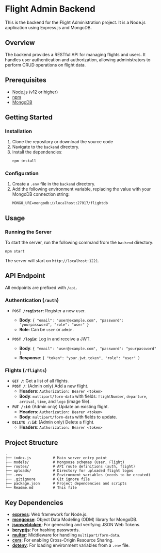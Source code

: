 # Flight Admin Backend

This is the backend for the Flight Administration project. It is a Node.js application using Express.js and MongoDB.

## Overview

The backend provides a RESTful API for managing flights and users. It handles user authentication and authorization, allowing administrators to perform CRUD operations on flight data.

## Prerequisites

- [Node.js](https://nodejs.org/) (v12 or higher)
- [npm](https://www.npmjs.com/)
- [MongoDB](https://www.mongodb.com/)

## Getting Started

### Installation

1.  Clone the repository or download the source code
2.  Navigate to the `backend` directory.
3.  Install the dependencies:
    ```bash
    npm install
    ```

### Configuration

1.  Create a `.env` file in the `backend` directory.
2.  Add the following environment variable, replacing the value with your MongoDB connection string:
    ```
    MONGO_URI=mongodb://localhost:27017/flightdb
    ```

## Usage

### Running the Server

To start the server, run the following command from the `backend` directory:

```bash
npm start
```

The server will start on `http://localhost:1221`.

## API Endpoint

All endpoints are prefixed with `/api`.

### Authentication (`/auth`)

-   **`POST /register`**: Register a new user.
    -   **Body**: `{ "email": "user@example.com", "password": "yourpassword", "role": "user" }`
    -   **Role**: Can be `user` or `admin`.

-   **`POST /login`**: Log in and receive a JWT.
    -   **Body**: `{ "email": "user@example.com", "password": "yourpassword" }`
    -   **Response**: `{ "token": "your.jwt.token", "role": "user" }`

### Flights (`/flights`)

-   **`GET /`**: Get a list of all flights.
-   **`POST /`**: (Admin only) Add a new flight.
    -   **Headers**: `Authorization: Bearer <token>`
    -   **Body**: `multipart/form-data` with fields: `flightNumber`, `departure`, `arrival`, `time`, and `logo` (image file).
-   **`PUT /:id`**: (Admin only) Update an existing flight.
    -   **Headers**: `Authorization: Bearer <token>`
    -   **Body**: `multipart/form-data` with fields to update.
-   **`DELETE /:id`**: (Admin only) Delete a flight.
    -   **Headers**: `Authorization: Bearer <token>`

## Project Structure

```
.
├── index.js          # Main server entry point
├── models/           # Mongoose schemas (User, Flight)
├── routes/           # API route definitions (auth, flight)
├── uploads/          # Directory for uploaded flight logos
├── .env              # Environment variables (needs to be created)
├── .gitignore        # Git ignore file
├── package.json      # Project dependencies and scripts
└── Readme.md         # This file
```

## Key Dependencies

-   **[express](https://expressjs.com/)**: Web framework for Node.js.
-   **[mongoose](https://mongoosejs.com/)**: Object Data Modeling (ODM) library for MongoDB.
-   **[jsonwebtoken](https://github.com/auth0/node-jsonwebtoken)**: For generating and verifying JSON Web Tokens.
-   **[bcryptjs](https://github.com/dcodeIO/bcrypt.js)**: For hashing passwords.
-   **[multer](https://github.com/expressjs/multer)**: Middleware for handling `multipart/form-data`.
-   **[cors](https://github.com/expressjs/cors)**: For enabling Cross-Origin Resource Sharing.
-   **[dotenv](https://github.com/motdotla/dotenv)**: For loading environment variables from a `.env` file.
